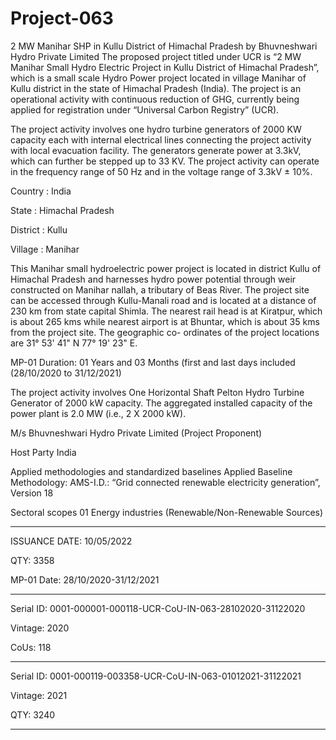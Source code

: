 # Project-063
2 MW Manihar SHP in Kullu District of Himachal Pradesh by Bhuvneshwari Hydro Private Limited
The proposed project titled under UCR is “2 MW Manihar Small Hydro Electric Project in Kullu District of Himachal Pradesh”, which is a small scale Hydro Power project located in village Manihar of Kullu district in the state of Himachal Pradesh (India). The project is an operational activity with continuous reduction of GHG, currently being applied for registration under “Universal Carbon Registry” (UCR).

The project activity involves one hydro turbine generators of 2000 KW capacity each with internal 
electrical lines connecting the project activity with local evacuation facility. The generators generate 
power at 3.3kV, which can further be stepped up to 33 KV. The project activity can operate in the 
frequency range of 50 Hz and in the voltage range of 3.3kV ± 10%. 

Country : India

State : Himachal Pradesh

District : Kullu

Village : Manihar

This Manihar small hydroelectric power project is located in district Kullu of Himachal Pradesh and 
harnesses hydro power potential through weir constructed on Manihar nallah, a tributary of Beas 
River. The project site can be accessed through Kullu-Manali road and is located at a distance of 230 
km from state capital Shimla. The nearest rail head is at Kiratpur, which is about 265 kms while 
nearest airport is at Bhuntar, which is about 35 kms from the project site. The geographic co- ordinates 
of the project locations are 31° 53' 41" N 77° 19' 23" E.

MP-01 Duration: 01 Years and 03 Months (first and last days included (28/10/2020 to 
31/12/2021)

The project activity involves One Horizontal Shaft Pelton Hydro Turbine Generator of 2000 kW
capacity. The aggregated installed capacity of the power plant is 2.0 MW (i.e., 2 X 2000 kW).

M/s Bhuvneshwari Hydro Private Limited (Project 
Proponent)

Host Party India

Applied methodologies and standardized baselines Applied Baseline Methodology:
AMS-I.D.: “Grid connected renewable electricity
generation”, Version 18

Sectoral scopes 01 Energy industries
(Renewable/Non-Renewable Sources)

_____________
ISSUANCE DATE: 10/05/2022

QTY: 3358

MP-01 Date: 28/10/2020-31/12/2021
___________
Serial ID: 0001-000001-000118-UCR-CoU-IN-063-28102020-31122020

Vintage: 2020

CoUs: 118
__________________
Serial ID: 0001-000119-003358-UCR-CoU-IN-063-01012021-31122021

Vintage: 2021

QTY: 3240
________________
